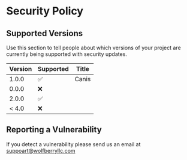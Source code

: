 # Security Policy

## Supported Versions

Use this section to tell people about which versions of your project are
currently being supported with security updates.

| Version | Supported          | Title   |
| ------- | ------------------ |---------|
| 1.0.0   | :white_check_mark: | Canis   |
| 0.0.0   | :x:                |
| 2.0.0   | :white_check_mark: |
| < 4.0   | :x:                |

## Reporting a Vulnerability

If you detect a vulnerability please send us an email at suppoart@wolfberryllc.com
